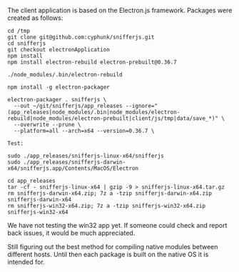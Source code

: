 The client application is based on the Electron.js framework. Packages were
created as follows:

```
cd /tmp
git clone git@github.com:cyphunk/snifferjs.git
cd snifferjs
git checkout electronApplication
npm install
npm install electron-rebuild electron-prebuilt@0.36.7

./node_modules/.bin/electron-rebuild

npm install -g electron-packager

electron-packager . snifferjs \
  --out ~/git/snifferjs/app_releases --ignore="(app_releases|node_modules/.bin|node_modules/electron-rebuild|node_modules/electron-prebuilt|client/js/tmp|data/save_*)" \
  --overwrite --prune \
  --platform=all --arch=x64 --version=0.36.7 \

Test:

sudo ./app_releases/snifferjs-linux-x64/snifferjs
sudo ./app_releases/snifferjs-darwin-x64/snifferjs.app/Contents/MacOS/Electron

cd app_releases
tar -cf - snifferjs-linux-x64 | gzip -9 > snifferjs-linux-x64.tar.gz
rm snifferjs-darwin-x64.zip; 7z a -tzip snifferjs-darwin-x64.zip snifferjs-darwin-x64
rm snifferjs-win32-x64.zip; 7z a -tzip snifferjs-win32-x64.zip snifferjs-win32-x64
```

We have not testing the win32 app yet. If someone could check and report back
issues, it would be much appreciated.

Still figuring out the best method for compiling native modules between different
hosts. Until then each package is built on the native OS it is intended for.
